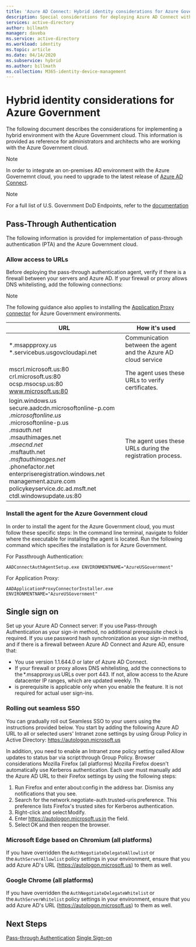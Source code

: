 ```yaml
---
title: 'Azure AD Connect: Hybrid identity considerations for Azure Government'
description: Special considerations for deploying Azure AD Connect with the government cloud.
services: active-directory
author: billmath
manager: daveba
ms.service: active-directory
ms.workload: identity
ms.topic: article
ms.date: 04/14/2020
ms.subservice: hybrid
ms.author: billmath
ms.collection: M365-identity-device-management
---
```


# Hybrid identity considerations for Azure Government 
The following document describes the considerations for implementing a hybrid environment with the Azure Government cloud.  This information is provided as reference for administrators and architects who are working with the Azure Government cloud.  
> [!NOTE] 
> In order to integrate an on-premises AD environment with the Azure Governemnt cloud, you need to upgrade to the latest release of [Azure AD Connect](https://www.microsoft.com/download/details.aspx?id=47594). 

> [!NOTE] 
> For a full list of U.S. Government DoD Endpoints, refer to the [documentation](https://docs.microsoft.com/office365/enterprise/office-365-u-s-government-dod-endpoints) 

## Pass-Through Authentication 
The following information is provided for implementation of pass-through authentication (PTA) and the Azure Government cloud.

### Allow access to URLs  
Before deploying the pass-through authentication agent, verify if there is a firewall between your servers and Azure AD. If your firewall or proxy allows DNS whitelisting, add the following connections: 
> [!NOTE]
> The following guidance also applies to installing the [Application Proxy connector](https://aka.ms/whyappproxy) for Azure Government environments.

|URL |How it's used|
|-----|-----| 
|*.msappproxy.us *.servicebus.usgovcloudapi.net|Communication between the agent and the Azure AD cloud service |
|mscrl.microsoft.us:80 crl.microsoft.us:80 </br>ocsp.msocsp.us:80 www.microsoft.us:80| The agent uses these URLs to verify certificates.| 
|login.windows.us secure.aadcdn.microsoftonline-p.com *.microsoftonline.us </br>*.microsoftonline-p.us </br>*.msauth.net </br>*.msauthimages.net </br>*.msecnd.net</br>*.msftauth.net </br>*.msftauthimages.net</br>*.phonefactor.net </br>enterpriseregistration.windows.net</br>management.azure.com </br>policykeyservice.dc.ad.msft.net</br>ctdl.windowsupdate.us:80| The agent uses these URLs during the registration process.| 

### Install the agent for the Azure Government cloud 
In order to install the agent for the Azure Government cloud, you must follow these specific steps: 
In the command line terminal, navigate to folder where the executable for installing the agent is located. 
Run the following command which specifies the installation is for Azure Government. 

For Passthrough Authentication: 
```
AADConnectAuthAgentSetup.exe ENVIRONMENTNAME="AzureUSGovernment"
```

For Application Proxy:
```
AADApplicationProxyConnectorInstaller.exe ENVIRONMENTNAME="AzureUSGovernment" 
```

## Single sign on 
Set up your Azure AD Connect server: If you use Pass-through Authentication as your sign-in method, no additional prerequisite check is required. If you use password hash synchronization as your sign-in method, and if there is a firewall between Azure AD Connect and Azure AD, ensure that:
- You use version 1.1.644.0 or later of Azure AD Connect. 
- If your firewall or proxy allows DNS whitelisting, add the connections to the *.msapproxy.us URLs over port 443. If not, allow access to the Azure datacenter IP ranges, which are updated weekly. Th
- is prerequisite is applicable only when you enable the feature. It is not required for actual user sign-ins. 

### Rolling out seamless SSO 
You can gradually roll out Seamless SSO to your users using the instructions provided below. You start by adding the following Azure AD URL to all or selected users' Intranet zone settings by using Group Policy in Active Directory: 
https://autologon.microsoft.us 

In addition, you need to enable an Intranet zone policy setting called Allow updates to status bar via script through Group Policy. 
Browser considerations 
Mozilla Firefox (all platforms) 
Mozilla Firefox doesn't automatically use Kerberos authentication. Each user must manually add the Azure AD URL to their Firefox settings by using the following steps: 
1. Run Firefox and enter about:config in the address bar. Dismiss any notifications that you see. 
2. Search for the network.negotiate-auth.trusted-uris preference. This preference lists Firefox's trusted sites for Kerberos authentication. 
3. Right-click and select Modify. 
4. Enter https://autologon.microsoft.us in the field.
5. Select OK and then reopen the browser. 

### Microsoft Edge based on Chromium (all platforms) 
If you have overridden the `AuthNegotiateDelegateAllowlist` or the `AuthServerAllowlist` policy settings in your environment, ensure that you add Azure AD's URL (https://autologon.microsoft.us) to them as well. 

### Google Chrome (all platforms) 
If you have overridden the `AuthNegotiateDelegateWhitelist` or the `AuthServerWhitelist` policy settings in your environment, ensure that you add Azure AD's URL (https://autologon.microsoft.us) to them as well. 

## Next Steps
[Pass-through Authentication](how-to-connect-pta-quick-start.md#step-1-check-the-prerequisites)
[Single Sign-on](how-to-connect-sso-quick-start.md#step-1-check-the-prerequisites) 
